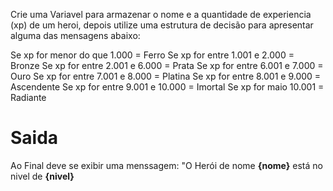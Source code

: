 Crie uma Variavel para armazenar o nome e a quantidade de experiencia (xp) de um heroi, depois utilize uma estrutura de decisão para apresentar alguma das mensagens abaixo:

Se xp for menor do que 1.000 = Ferro
Se xp for entre 1.001 e 2.000 = Bronze
Se xp for entre 2.001 e 6.000 = Prata
Se xp for entre 6.001 e 7.000 = Ouro
Se xp for entre 7.001 e 8.000 = Platina
Se xp for entre 8.001 e 9.000 = Ascendente
Se xp for entre 9.001 e 10.000 = Imortal
Se xp for maio 10.001  = Radiante

# Saida 
Ao Final deve se exibir uma menssagem:
"O Herói de nome **{nome}** está no nivel de **{nivel}**
